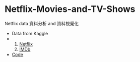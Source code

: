 # Netflix-Movies-and-TV-Shows
Netflix data 資料分析 and 資料視覺化
- Data from Kaggle
- 1. [Netflix](https://www.kaggle.com/datasets/shivamb/netflix-shows)
  2. [IMDb](https://www.kaggle.com/datasets/simhyunsu/imdbextensivedataset/data)
- [Code](https://github.com/willy0222/Netflix-Movies-and-TV-Shows/blob/main/Netflix%20Movie%20TV%20Show%20EDA%20Visualizations.ipynb)
